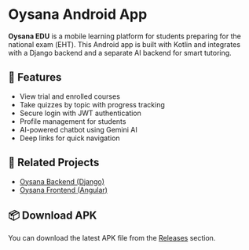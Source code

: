 # Oysana Android App

**Oysana EDU** is a mobile learning platform for students preparing for the national exam (ЕНТ). This Android app is built with Kotlin and integrates with a Django backend and a separate AI backend for smart tutoring.

## 📱 Features

- View trial and enrolled courses
- Take quizzes by topic with progress tracking
- Secure login with JWT authentication
- Profile management for students
- AI-powered chatbot using Gemini AI
- Deep links for quick navigation

## 🔗 Related Projects

- [Oysana Backend (Django)](https://github.com/Tasherokk/FPIS_Back)
- [Oysana Frontend (Angular)](https://github.com/Tasherokk/FPIS_Front)

## 📦 Download APK

You can download the latest APK file from the [Releases](https://github.com/QuanyshK/Oysana_Android/releases) section.


